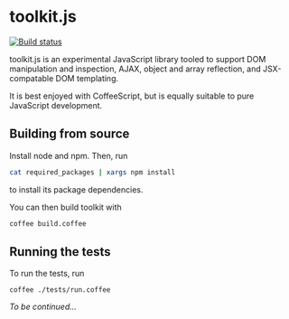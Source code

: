 # toolkit.js

[![Build status](https://travis-ci.org/robinsax/toolkit.js.svg?branch=master)](https://travis-ci.org/robinsax/toolkit.js)

toolkit.js is an experimental JavaScript library tooled to support DOM manipulation and inspection,
AJAX, object and array reflection, and JSX-compatable DOM templating.

It is best enjoyed with CoffeeScript, but is equally suitable to pure JavaScript development.

##	Building from source

Install node and npm. Then, run
```bash
cat required_packages | xargs npm install 
```
to install its package dependencies.

You can then build toolkit with
```bash
coffee build.coffee
```

##	Running the tests

To run the tests, run
```
coffee ./tests/run.coffee
```

*To be continued...*
  